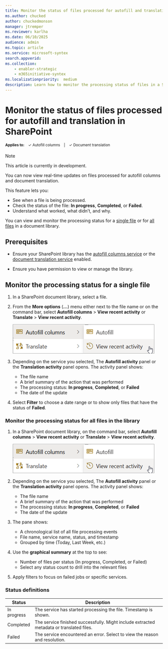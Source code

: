 ```yaml
---
title: Monitor the status of files processed for autofill and translation in SharePoint
ms.author: chucked
author: chuckedmonson
manager: jtremper
ms.reviewer: karlha
ms.date: 06/10/2025
audience: admin
ms.topic: article
ms.service: microsoft-syntex
search.appverid: 
ms.collection: 
    - enabler-strategic
    - m365initiative-syntex
ms.localizationpriority:  medium
description: Learn how to monitor the processing status of files in a SharePoint document library.
---
```


# Monitor the status of files processed for autofill and translation in SharePoint

<sup>**Applies to:**  &ensp; &#10003; Autofill columns &ensp; | &ensp; &#10003; Document translation</sup>

> [!NOTE]
> This article is currently in development.

You can now view real-time updates on files processed for autofill columns and document translation.

This feature lets you:

- See when a file is being processed.
- Check the status of the file: **In progress**, **Completed**, or **Failed**.
- Understand what worked, what didn’t, and why.

You can view and monitor the processing status for a [single file](#monitor-the-processing-status-for-a-single-file) or for [all files](#monitor-the-processing-status-for-all-files-in-the-library) in a document library.

<!---
The detailed view in the **View recent activity** pane If something goes wrong, you’ll get a clear error message and a link to helpful guidance—so you can fix issues quickly and keep things moving.





The processing status pane gives you full visibility into your file processing workflows with real-time updates on autofill columns and document translation. It helps you:

- Track when a file is being processed.
- See whether it’s **In progress**, **Completed**, or **Failed**.
- Understand both successful outcomes and failure reasons.

This feature helps you keep track of what’s happening with each file—every step of the way. You can see when a file starts processing, when it finishes, and if something goes wrong.

Instead of just showing one status, you now get a detailed view. You’ll know which services worked, which didn’t, and why. If there’s an issue, you’ll see a clear error message and a link to helpful documentation so you can fix it quickly.
--->

## Prerequisites

- Ensure your SharePoint library has the [autofill columns service](autofill-overview.md) or the [document translation service](translation-overview.md) enabled.

- Ensure you have permission to view or manage the library.

## Monitor the processing status for a single file

1. In a SharePoint document library, select a file.

2. From the **More options** (**...**) menu either next to the file name or on the command bar, select **Autofill columns** > **View recent activity** or **Translate** > **View recent activity**.

    ![Screenshot of the More options menu showing Autofill columns and View recent activity.](../media/content-understanding/processing-status-view-recent-activity.png)

3. Depending on the service you selected, The **Autofill activity** panel or the **Translation activity** panel opens. The activity panel shows:

   - The file name
   - A brief summary of the action that was performed
   - The processing status: **In progress**, **Completed**, or **Failed**
   - The date of the update

4. Select **Filter** to choose a date range or to show only files that have the status of **Failed**.

### Monitor the processing status for all files in the library

1. In a SharePoint document library, on the command bar, select **Autofill columns** > **View recent activity** or **Translate** > **View recent activity**.

    ![Screenshot of the More options menu showing Autofill columns and View recent activity.](../media/content-understanding/processing-status-view-recent-activity.png)

2. Depending on the service you selected, The **Autofill activity** panel or the **Translation activity** panel opens. The activity panel shows:

   - The file name
   - A brief summary of the action that was performed
   - The processing status: **In progress**, **Completed**, or **Failed**
   - The date of the update

1. The pane shows:
   - A chronological list of all file processing events
   - File name, service name, status, and timestamp
   - Grouped by time (Today, Last Week, etc.)

3. Use the **graphical summary** at the top to see:
   - Number of files per status (In progress, Completed, or Failed)
   - Select any status count to drill into the relevant files

4. Apply filters to focus on failed jobs or specific services.

### Status definitions

| Status       | Description                                                                 |
|--------------|-----------------------------------------------------------------------------|
| In progress  | The service has started processing the file. Timestamp is shown.           |
| Completed    | The service finished successfully. Might include extracted metadata or translated files. |
| Failed       | The service encountered an error. Select to view the reason and resolution. |
